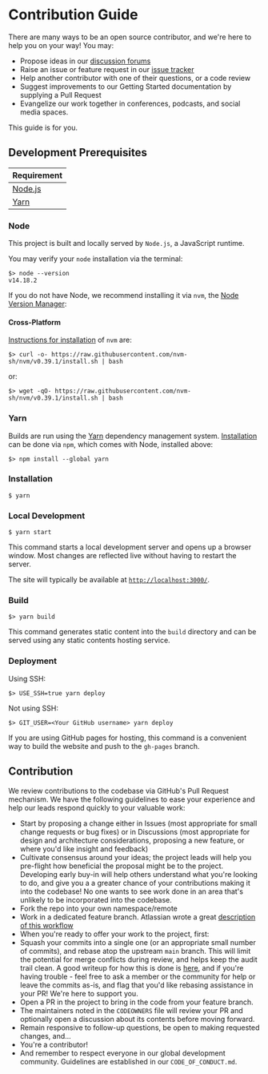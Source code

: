 # Contribution Guide 

There are many ways to be an open source contributor, and we're here to help you on your way! You may:

* Propose ideas in our [discussion forums](https://github.com/TBD54566975/developer-site-docusaurus/discussions)
* Raise an issue or feature request in our [issue tracker](https://github.com/TBD54566975/developer-site-docusaurus/issues)
* Help another contributor with one of their questions, or a code review
* Suggest improvements to our Getting Started documentation by supplying a Pull Request
* Evangelize our work together in conferences, podcasts, and social media spaces.

This guide is for you.

## Development Prerequisites

| Requirement |
|-------------|
| [Node.js](https://nodejs.org/en/) |
| [Yarn](https://classic.yarnpkg.com/en/) |

### Node

This project is built and locally served by `Node.js`, a JavaScript runtime.

You may verify your `node` installation via the terminal:

```
$> node --version
v14.18.2
```

If you do not have Node, we recommend installing it via `nvm`, the [Node Version Manager](https://github.com/nvm-sh/nvm):

#### Cross-Platform

[Instructions for installation](https://github.com/nvm-sh/nvm#installing-and-updating) 
of `nvm` are:

```shell
$> curl -o- https://raw.githubusercontent.com/nvm-sh/nvm/v0.39.1/install.sh | bash
```

or:

```shell
$> wget -qO- https://raw.githubusercontent.com/nvm-sh/nvm/v0.39.1/install.sh | bash
```

### Yarn

Builds are run using the [Yarn](https://classic.yarnpkg.com/en/) dependency management 
system. [Installation](https://classic.yarnpkg.com/en/docs/install#mac-stable) can be done 
via `npm`, which comes with Node, installed above:

```shell
$> npm install --global yarn
```

### Installation

```shell
$ yarn
```

### Local Development

```shell
$ yarn start
```

This command starts a local development server and opens up a browser window. Most changes are reflected live without having to restart the server.

The site will typically be available at [`http://localhost:3000/`](http://localhost:3000/).

### Build

```shell
$> yarn build
```

This command generates static content into the `build` directory and can be served using any static contents hosting service.

### Deployment

Using SSH:

```shell
$> USE_SSH=true yarn deploy
```

Not using SSH:

```shell
$> GIT_USER=<Your GitHub username> yarn deploy
```

If you are using GitHub pages for hosting, this command is a convenient way to build the website and push to the `gh-pages` branch.

## Contribution

We review contributions to the codebase via GitHub's Pull Request mechanism. We have the following guidelines to ease your experience and help our leads respond quickly to your valuable work:

* Start by proposing a change either in Issues (most appropriate for small change requests or bug fixes) or in Discussions (most appropriate for design and architecture considerations, proposing a new feature, or where you'd like insight and feedback)
* Cultivate consensus around your ideas; the project leads will help you pre-flight how beneficial the proposal might be to the project. Developing early buy-in will help others understand what you're looking to do, and give you a a greater chance of your contributions making it into the codebase! No one wants to see work done in an area that's unlikely to be incorporated into the codebase.
* Fork the repo into your own namespace/remote
* Work in a dedicated feature branch. Atlassian wrote a great [description of this workflow](https://www.atlassian.com/git/tutorials/comparing-workflows/feature-branch-workflow)
* When you're ready to offer your work to the project, first:
* Squash your commits into a single one (or an appropriate small number of commits), and rebase atop the upstream `main` branch. This will limit the potential for merge conflicts during review, and helps keep the audit trail clean. A good writeup for how this is done is [here](https://medium.com/@slamflipstrom/a-beginners-guide-to-squashing-commits-with-git-rebase-8185cf6e62ec), and if you're having trouble - feel free to ask a member or the community for help or leave the commits as-is, and flag that you'd like rebasing assistance in your PR! We're here to support you.
* Open a PR in the project to bring in the code from your feature branch.
* The maintainers noted in the `CODEOWNERS` file will review your PR and optionally open a discussion about its contents before moving forward.
* Remain responsive to follow-up questions, be open to making requested changes, and...
* You're a contributor!
* And remember to respect everyone in our global development community. Guidelines are established in our `CODE_OF_CONDUCT.md`.